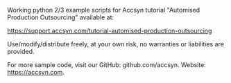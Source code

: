 Working python 2/3 example scripts for Accsyn tutorial "Automised Production Outsourcing" available at:

https://support.accsyn.com/tutorial-automised-production-outsourcing

Use/modify/distribute freely, at your own risk, no warranties or liabilities are provided. 

For more sample code, visit our GitHub: github.com/accsyn. Website: https://accsyn.com.
